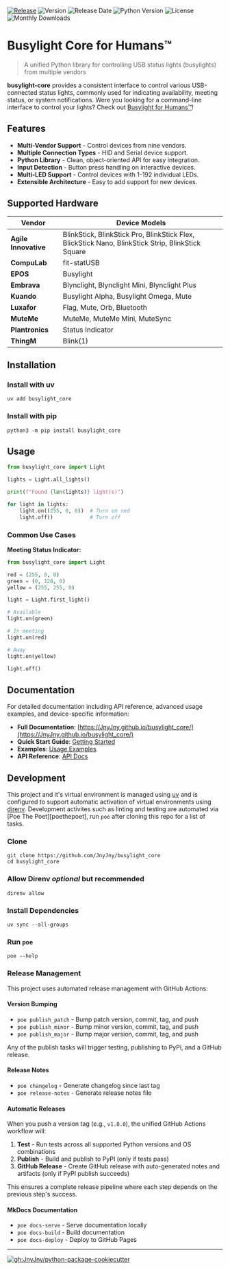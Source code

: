 
[![Release][badge-release]][release]
![Version][badge-pypi-version]
![Release Date][badge-release-date]
![Python Version][badge-python-version]
![License][badge-license]
![Monthly Downloads][badge-monthly-downloads]
# Busylight Core for Humans™

> A unified Python library for controlling USB status lights (busylights) from multiple vendors

**busylight-core** provides a consistent interface to control various
USB-connected status lights, commonly used for indicating
availability, meeting status, or system notifications. Were you
looking for a command-line interface to control your lights? Check out
[Busylight for Humans™][busylight-for-humans]!

## Features

- **Multi-Vendor Support** - Control devices from nine vendors.
- **Multiple Connection Types** - HID and Serial device support.
- **Python Library** - Clean, object-oriented API for easy integration.
- **Input Detection** - Button press handling on interactive devices.
- **Multi-LED Support** - Control devices with 1-192 individual LEDs.
- **Extensible Architecture** - Easy to add support for new devices.

## Supported Hardware

| Vendor | Device Models |
|--------|---------------|
| **Agile Innovative** | BlinkStick, BlinkStick Pro, BlinkStick Flex, BlickStick Nano, BlinkStick Strip, BlinkStick Square |
| **CompuLab** | fit-statUSB |
| **EPOS** | Busylight |
| **Embrava** | Blynclight, Blynclight Mini, Blynclight Plus |
| **Kuando** | Busylight Alpha, Busylight Omega, Mute |
| **Luxafor** | Flag, Mute, Orb, Bluetooth |
| **MuteMe** | MuteMe, MuteMe Mini, MuteSync |
| **Plantronics** | Status Indicator |
| **ThingM** | Blink(1) |


## Installation

### Install with uv
```console
uv add busylight_core
```

### Install with pip
```console
python3 -m pip install busylight_core
```

## Usage

```python
from busylight_core import Light

lights = Light.all_lights()

print(f"Found {len(lights)} light(s)")

for light in lights:
    light.on((255, 0, 0))  # Turn on red
    light.off()            # Turn off
```

### Common Use Cases

**Meeting Status Indicator:**
```python
from busylight_core import Light

red = (255, 0, 0)
green = (0, 128, 0)
yellow = (255, 255, 0)

light = Light.first_light()

# Available
light.on(green)

# In meeting
light.on(red)

# Away
light.on(yellow)

light.off()
```


## Documentation

For detailed documentation including API reference, advanced usage examples, and device-specific information:

- **Full Documentation**: [https://JnyJny.github.io/busylight_core/](https://JnyJny.github.io/busylight_core/)
- **Quick Start Guide**: [Getting Started](https://JnyJny.github.io/busylight_core/getting-started/quickstart/)
- **Examples**: [Usage Examples](https://JnyJny.github.io/busylight_core/user-guide/examples/)
- **API Reference**: [API Docs](https://JnyJny.github.io/busylight_core/reference/)

## Development

This project and it's virtual environment is managed using [uv][uv] and
is configured to support automatic activation of virtual environments
using [direnv][direnv]. Development activites such as linting and testing
are automated via [Poe The Poet][poethepoet], run `poe` after cloning
this repo for a list of tasks.

### Clone
```console
git clone https://github.com/JnyJny/busylight_core
cd busylight_core
```
### Allow Direnv _optional_ but recommended
```console
direnv allow
```

### Install Dependencies
```console
uv sync --all-groups
```
### Run `poe`
```console
poe --help
```

### Release Management

This project uses automated release management with GitHub Actions:

#### Version Bumping
- `poe publish_patch` - Bump patch version, commit, tag, and push
- `poe publish_minor` - Bump minor version, commit, tag, and push
- `poe publish_major` - Bump major version, commit, tag, and push

Any of the publish tasks will trigger testing, publishing to PyPi, and
a GitHub release.

#### Release Notes
- `poe changelog` - Generate changelog since last tag
- `poe release-notes` - Generate release notes file

#### Automatic Releases
When you push a version tag (e.g., `v1.0.0`), the unified GitHub Actions workflow will:
1. **Test** - Run tests across all supported Python versions and OS combinations
2. **Publish** - Build and publish to PyPI (only if tests pass)
3. **GitHub Release** - Create GitHub release with auto-generated notes and artifacts (only if PyPI publish succeeds)

This ensures a complete release pipeline where each step depends on
the previous step's success.

#### MkDocs Documentation
- `poe docs-serve` - Serve documentation locally
- `poe docs-build` - Build documentation
- `poe docs-deploy` - Deploy to GitHub Pages


<hr>

[![gh:JnyJny/python-package-cookiecutter][python-package-cookiecutter-badge]][python-package-cookiecutter]

<!-- End Links -->
[busylight-for-humans]: https://github.com/JnyJny/busylight
[python-package-cookiecutter-badge]: https://img.shields.io/badge/Made_With_Cookiecutter-python--package--cookiecutter-green?style=for-the-badge
[python-package-cookiecutter]: https://github.com/JnyJny/python-package-cookiecutter
[badge-release]: https://github.com/JnyJny/busylight_core/actions/workflows/release.yaml/badge.svg
[release]: https://github.com/JnyJny/busylight_core/actions/workflows/release.yaml
[badge-pypi-version]: https://img.shields.io/pypi/v/busylight_core
[badge-release-date]: https://img.shields.io/github/release-date/JnyJny/busylight_core
[badge-python-version]: https://img.shields.io/python/required-version-toml?tomlFilePath=https%3A%2F%2Fraw.githubusercontent.com%2FJnyJny%2Fbusylight_core%2Fmain%2Fpyproject.toml
[badge-license]: https://img.shields.io/github/license/JnyJny/busylight_core
[badge-monthly-downloads]: https://img.shields.io/pypi/dm/busylight_core
[poe]: https://poethepoet.natn.io
[uv]: https://docs.astral.sh/uv/
[direnv]: https://direnv.net
